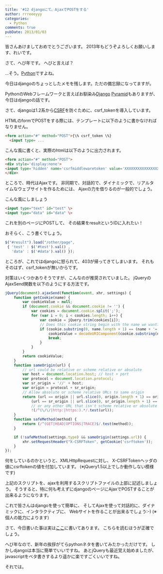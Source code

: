```yaml
---
title: '#12 djangoにて、AjaxでPOSTをする'
author: rrreeeyyy
categories:
  - Python
comments: true
pubDate: 2013/01/03
---
```

皆さんあけましておめでとうございます。
2013年もどうぞよろしくお願いします、れいです。

さて、へび年です。
へびと言えば？

…そう。[Python][1]ですよね。

今日はdjangoのちょっとしたメモを残します。ただの備忘録になってますが。
<!--more-->

PythonのWebフレームワークと言えばお馴染み[Django][2]
[Pyramid][3]もありますが、今日はdjangoの話です。

さて、djangoは1.2系から[CSRF][4]を防ぐために、csrf_tokenを導入しています。

HTMLのformでPOSTをする際には、テンプレートに以下のように書かなければなりません。

``` html
<form action="#" method="POST">{\% csrf_token \%}
  <input type= ...
```

こんな風に書くと、実際のhtmlは以下のように出力されます。

``` html
<form action="#" method="POST">
<div style='display:none'>
<input type='hidden' name='csrfmiddlewaretoken' value='XXXXXXXXXXXXXXXXXXXXXXXXXXXXXXXX' />
</div>
```

ところで、時代はAjaxです。
非同期で、対話的で、ダイナミックで、リアルタイムなウェブサイトを作るためには、
Ajaxの力を借りるのが一般的でしょう。

こんな風にしましょう

``` html
<input type="text" id="test" \>
<input type="data" id="data" \>
```

これを別のページにPOSTして、
その結果をresultというIDに入れたい！

おそらく、こう書くでしょう。

``` javascript
$("#result").load("/other/page",
 { 'test' : $('#test').val() ,
   'data' : $('#data').val() });
```

ところが、これではdjangoに怒られて、403が帰ってきてしまいます。
それもそのはず、csrf_tokenが無いからです。

対策はいくつかありそうですが、こんなのが推奨されていました。
jQueryのAjaxSend関数を以下のようにする方法です。

``` javascript
jQuery(document).ajaxSend(function(event, xhr, settings) {
    function getCookie(name) {
        var cookieValue = null;
        if (document.cookie && document.cookie != '') {
            var cookies = document.cookie.split(';');
            for (var i = 0; i < cookies.length; i++) {
                var cookie = jQuery.trim(cookies[i]);
                // Does this cookie string begin with the name we want?
                if (cookie.substring(0, name.length + 1) == (name + '=')) {
                    cookieValue = decodeURIComponent(cookie.substring(name.length + 1));
                    break;
                }
            }
        }
        return cookieValue;
    }
    function sameOrigin(url) {
        // url could be relative or scheme relative or absolute
        var host = document.location.host; // host + port
        var protocol = document.location.protocol;
        var sr_origin = '//' + host;
        var origin = protocol + sr_origin;
        // Allow absolute or scheme relative URLs to same origin
        return (url == origin || url.slice(0, origin.length + 1) == origin + '/') ||
            (url == sr_origin || url.slice(0, sr_origin.length + 1) == sr_origin + '/') ||
            // or any other URL that isn't scheme relative or absolute i.e relative.
            !(/^(\/\/|http:|https:).*/.test(url));
    }
    function safeMethod(method) {
        return (/^(GET|HEAD|OPTIONS|TRACE)$/.test(method));
    }

    if (!safeMethod(settings.type) && sameOrigin(settings.url)) {
        xhr.setRequestHeader("X-CSRFToken", getCookie('csrftoken'));
    }
});
```

何をしているのかというと、XMLHttpRequestに対し、
X-CSRFTokenヘッダの値にcsrftokenの値を付加しています。
(※jQuery1.5以上でしか動作しない模様です)

上記のスクリプトを、ajaxを利用するスクリプトファイルの上部に記述しましょう。
そうすると、特に何も考えずにdjangoのページにAjaxでPOSTすることが出来るようになります。

これで皆さんはdjangoを使って簡単に、
そしてAjaxを使って対話的に、ダイナミックに、インタラクティブに、
Webサイトを作ることが出来るでしょう:-)
(※個人の能力によります)

さて、今日書いた事は実は[ここ][5]に書いてあります。
こちらを読むほうが正確でしょう。

へび年なので、新年の挨拶がてらpythonネタを書いてみたかっただけです。
しかしdjangoは本当に簡単でいいですね。
あとjQueryも最近覚え始めましたが、javascriptをベタ書きするより遥かに楽ですごくいいですね。

それでは。

 [1]: http://ja.wikipedia.org/wiki/Python
 [2]: http://ja.wikipedia.org/wiki/Django
 [3]: http://docs.pylonsproject.jp/projects/pyramid-doc-ja/en/latest/index.html
 [4]: http://ja.wikipedia.org/wiki/%E3%82%AF%E3%83%AD%E3%82%B9%E3%82%B5%E3%82%A4%E3%83%88%E3%83%AA%E3%82%AF%E3%82%A8%E3%82%B9%E3%83%88%E3%83%95%E3%82%A9%E3%83%BC%E3%82%B8%E3%82%A7%E3%83%AA
 [5]: https://docs.djangoproject.com/en/dev/ref/contrib/csrf/
